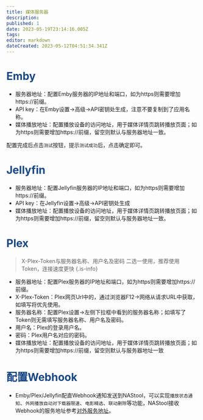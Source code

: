 ```yaml
---
title: 媒体服务器
description: 
published: 1
date: 2023-05-19T23:14:16.005Z
tags: 
editor: markdown
dateCreated: 2023-05-12T04:51:34.341Z
---
```


# <font color=#184785>Emby</font>
- 服务器地址：配置Emby服务器的IP地址和端口，如为https则需要增加https://前缀。
- API key：在Emby设置->高级->API密钥处生成，注意不要复制到了应用名称。
- 媒体播放地址：配置播放设备的访问地址，用于媒体详情页跳转播放页面；如为https则需要增加https://前缀，留空则默认与服务器地址一致。

配置完成后点击`测试`按钮，提示`测试成功`后，点击确定即可。

# <font color=#184785>Jellyfin</font>
- 服务器地址：配置Jellyfin服务器的IP地址和端口，如为https则需要增加https://前缀。
- API key：在Jellyfin设置->高级->API密钥处生成
- 媒体播放地址：配置播放设备的访问地址，用于媒体详情页跳转播放页面；如为https则需要增加https://前缀，留空则默认与服务器地址一致。

# <font color=#184785>Plex</font>
> X-Plex-Token与服务器名称、用户名及密码 二选一使用，推荐使用Token，连接速度更快
> {.is-info}

- 服务器地址：配置Plex服务器的IP地址和端口，如为https则需要增加https://前缀。
- X-Plex-Token：Plex网页Url中的，通过浏览器F12->网络从请求URL中获取，如填写将优先使用。
- 服务器名称：配置Plex设置->左侧下拉框中看到的服务器名称；如填写了Token则无需填写服务器名称、用户名及密码。
- 用户名：Plex的登录用户名。
- 密码：Plex用户名对应的密码。
- 媒体播放地址：配置播放设备的访问地址，用于媒体详情页跳转播放页面；如为https则需要增加https://前缀，留空则默认与服务器地址一致


# <font color=#184785>配置Webhook</font>

- Emby/Plex/Jellyfin配直Webhook通知发送到NAStool，可以实现`播放状态通知`、`外网播放自动对下载器限速`、`电影精选`、`联动删除`等功能，NAStool接收Webhook的服务地址参考[对外服务地址](/名词解释#对外服务地址)。